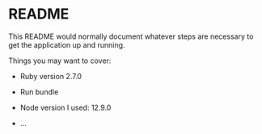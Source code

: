 # README

This README would normally document whatever steps are necessary to get the
application up and running.

Things you may want to cover:

* Ruby version 2.7.0

* Run bundle

* Node version I used: 12.9.0
* ...
